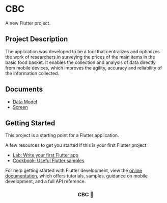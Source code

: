 # CBC

A new Flutter project.
## Project Description

The application was developed to be a tool that centralizes and optimizes the work of researchers in surveying the prices of the main items in the basic food basket. It enables the collection and analysis of data directly from mobile devices, which improves the agility, accuracy and reliability of the information collected.

## Documents

- [Data Model](https://drive.google.com/file/d/1HebWtlTaTeoODppU15kYmEMU1vD9Eoou/view?usp=sharing)
- [Screen](https://www.figma.com/design/U6KpPPEuVtSwGRc6GkvQOf/CBC-APP-(Components)?node-id=0-1&node-type=canvas&t=nurdt1wYkcKmVdny-0)

## Getting Started

This project is a starting point for a Flutter application.

A few resources to get you started if this is your first Flutter project:

- [Lab: Write your first Flutter app](https://docs.flutter.dev/get-started/codelab)
- [Cookbook: Useful Flutter samples](https://docs.flutter.dev/cookbook)

For help getting started with Flutter development, view the
[online documentation](https://docs.flutter.dev/), which offers tutorials,
samples, guidance on mobile development, and a full API reference.


<h3 align="center"><strong> CBC 🛒 <strong></h3>
